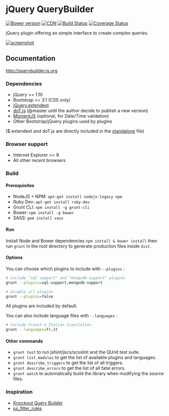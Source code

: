 # jQuery QueryBuilder

[![Bower version](https://img.shields.io/bower/v/jQuery-QueryBuilder.svg?style=flat-square)](http://querybuilder.js.org)
[![CDN](https://img.shields.io/badge/cdn-jsdelivr-%23EB4C36.svg?style=flat-square)](http://www.jsdelivr.com/projects/jquery.query-builder)
[![Build Status](https://img.shields.io/travis/mistic100/jQuery-QueryBuilder.svg?style=flat-square)](https://travis-ci.org/mistic100/jQuery-QueryBuilder)
[![Coverage Status](https://img.shields.io/coveralls/mistic100/jQuery-QueryBuilder/master.svg?style=flat-square)](https://coveralls.io/r/mistic100/jQuery-QueryBuilder)

jQuery plugin offering an simple interface to create complex queries.

[![screenshot](https://raw.githubusercontent.com/mistic100/jQuery-QueryBuilder/master/examples/screenshot.png)](http://querybuilder.js.org)

## Documentation
http://querybuilder.js.org

### Dependencies
 * jQuery >= 1.10
 * Bootstrap >= 3.1 (CSS only)
 * [jQuery.extendext](https://github.com/mistic100/jQuery.extendext)
 * [doT.js](http://olado.github.io/doT) (@master until the author decide to publish a new version)
 * [MomentJS](http://momentjs.com) (optional, for Date/Time validation)
 * Other Bootstrap/jQuery plugins used by plugins

($.extendext and doT.js are directly included in the [standalone](https://github.com/mistic100/jQuery-QueryBuilder/blob/master/dist/js/query-builder.standalone.js) file)

### Browser support
 * Internet Explorer >= 9
 * All other recent browsers

### Build

#### Prerequisites

 * NodeJS + NPM: `apt-get install nodejs-legacy npm`
 * Ruby Dev: `apt-get install ruby-dev`
 * Grunt CLI: `npm install -g grunt-cli`
 * Bower: `npm install -g bower`
 * SASS: `gem install sass`

#### Run

Install Node and Bower dependencies `npm install & bower install` then run `grunt` in the root directory to generate production files inside `dist`.

#### Options

You can choose which plugins to include with `--plugins` :
```bash
# include "sql-support" and "mongodb-support" plugins
grunt --plugins=sql-support,mongodb-support

# disable all plugins
grunt --plugins=false
```
All plugins are included by default.

You can also include language files with `--languages` :
```bash
# include French & Italian translation
grunt --languages=fr,it
```

#### Other commands

 * `grunt test` to run jshint/jscs/scsslint and the QUnit test suite.
 * `grunt list_modules` to get the list of available plugins and languages.
 * `grunt describe_triggers` to get the list of all triggers.
 * `grunt describe_errors` to get the list of all fatal errors.
 * `grunt watch` to automatically build the library when modifying the source files.

### Inspiration
 * [Knockout Query Builder](http://kindohm.github.io/knockout-query-builder/)
 * [jui_filter_rules](http://www.pontikis.net/labs/jui_filter_rules/)
